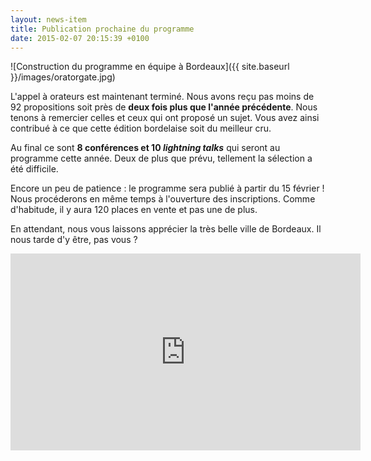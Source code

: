 ```yaml
---
layout: news-item
title: Publication prochaine du programme
date: 2015-02-07 20:15:39 +0100
---
```


![Construction du programme en équipe à Bordeaux]({{ site.baseurl }}/images/oratorgate.jpg)

L'appel à orateurs est maintenant terminé. Nous avons reçu pas moins de 92 propositions soit près de **deux fois plus que l'année précédente**. Nous tenons à remercier celles et ceux qui ont proposé un sujet. Vous avez ainsi contribué à ce que cette édition bordelaise soit du meilleur cru.

Au final ce sont **8 conférences et 10 *lightning talks*** qui seront au programme cette année. Deux de plus que prévu, tellement la sélection a été difficile.

Encore un peu de patience : le programme sera publié à partir du 15 février ! Nous procéderons en même temps à l'ouverture des inscriptions. Comme d'habitude, il y aura 120 places en vente et pas une de plus.

En attendant, nous vous laissons apprécier la très belle ville de Bordeaux.
Il nous tarde d'y être, pas vous ?

<iframe width="560" height="315" src="https://www.youtube.com/embed/JA1Cw0_4EK4" frameborder="0" allowfullscreen></iframe>
